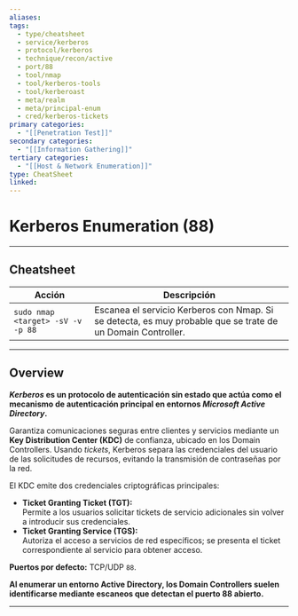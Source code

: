 ```yaml
---
aliases:
tags:
  - type/cheatsheet
  - service/kerberos
  - protocol/kerberos
  - technique/recon/active
  - port/88
  - tool/nmap
  - tool/kerberos-tools
  - tool/kerberoast
  - meta/realm
  - meta/principal-enum
  - cred/kerberos-tickets
primary categories:
  - "[[Penetration Test]]"
secondary categories:
  - "[[Information Gathering]]"
tertiary categories:
  - "[[Host & Network Enumeration]]"
type: CheatSheet
linked:
---
```

# Kerberos Enumeration (88)

***

## Cheatsheet

|Acción|Descripción|
|---|---|
|`sudo nmap <target> -sV -v -p 88`|Escanea el servicio Kerberos con Nmap. Si se detecta, es muy probable que se trate de un Domain Controller.|

---

## Overview

***Kerberos* es un protocolo de autenticación sin estado que actúa como el mecanismo de autenticación principal en entornos *Microsoft Active Directory*.**

Garantiza comunicaciones seguras entre clientes y servicios mediante un **Key Distribution Center (KDC)** de confianza, ubicado en los Domain Controllers. Usando _tickets_, Kerberos separa las credenciales del usuario de las solicitudes de recursos, evitando la transmisión de contraseñas por la red.

El KDC emite dos credenciales criptográficas principales:
- **Ticket Granting Ticket (TGT):**  
    Permite a los usuarios solicitar tickets de servicio adicionales sin volver a introducir sus credenciales.
- **Ticket Granting Service (TGS):**  
    Autoriza el acceso a servicios de red específicos; se presenta el ticket correspondiente al servicio para obtener acceso.

**Puertos por defecto:** TCP/UDP `88`.

**Al enumerar un entorno Active Directory, los Domain Controllers suelen identificarse mediante escaneos que detectan el puerto 88 abierto.**

---

